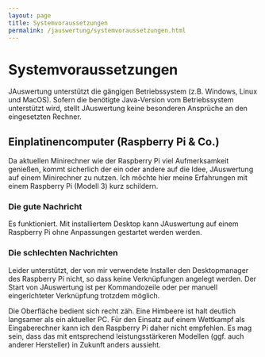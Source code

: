 ```yaml
---
layout: page
title: Systemvoraussetzungen
permalink: /jauswertung/systemvoraussetzungen.html
---
```


# Systemvoraussetzungen

JAuswertung unterstützt die gängigen Betriebssystem (z.B. Windows, Linux und MacOS).
Sofern die benötigte Java-Version vom Betriebssystem unterstützt wird, stellt JAuswertung keine besonderen Ansprüche an den eingesetzten Rechner.

## Einplatinencomputer (Raspberry Pi & Co.)

Da aktuellen Minirechner wie der Raspberry Pi viel Aufmerksamkeit genießen, kommt sicherlich der ein oder andere auf die
Idee, JAuswertung auf einem Minirechner zu nutzen. Ich möchte hier meine Erfahrungen mit einem Raspberry Pi (Modell 3) kurz
schildern.

### Die gute Nachricht

Es funktioniert. Mit installiertem Desktop kann JAuswertung auf einem Raspberry Pi ohne Anpassungen gestartet werden werden.

### Die schlechten Nachrichten

Leider unterstützt, der von mir verwendete Installer den Desktopmanager des Raspberry Pi nicht, so dass keine
Verknüpfungen angelegt werden. Der Start von JAuswertung ist per Kommandozeile oder per manuell eingerichteter
Verknüpfung trotzdem möglich.

Die Oberfläche bedient sich recht zäh. Eine Himbeere ist halt deutlich langsamer als ein aktueller PC. Für den Einsatz
auf einem Wettkampf als Eingaberechner kann ich den Raspberry Pi daher nicht empfehlen. Es mag sein, dass das mit entsprechend
leistungsstärkeren Modellen (ggf. auch anderer Hersteller) in Zukunft anders aussieht.
